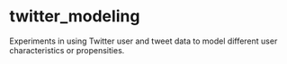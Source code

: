 # twitter_modeling
Experiments in using Twitter user and tweet data to model different user characteristics or propensities.
